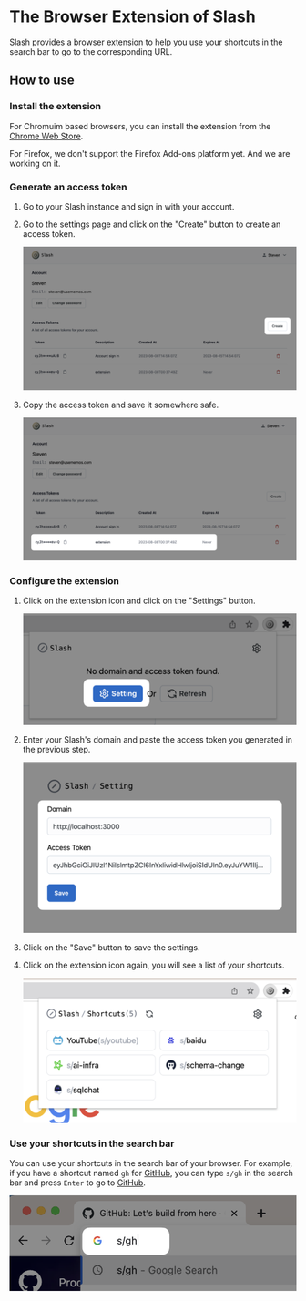 # The Browser Extension of Slash

Slash provides a browser extension to help you use your shortcuts in the search bar to go to the corresponding URL.

## How to use

### Install the extension

For Chromuim based browsers, you can install the extension from the [Chrome Web Store](https://chrome.google.com/webstore/detail/slash/ebaiehmkammnacjadffpicipfckgeobg).

For Firefox, we don't support the Firefox Add-ons platform yet. And we are working on it.

### Generate an access token

1. Go to your Slash instance and sign in with your account.

2. Go to the settings page and click on the "Create" button to create an access token.

   ![](./assets/extension-usage/create-access-token.png)

3. Copy the access token and save it somewhere safe.

   ![](./assets/extension-usage/copy-access-token.png)

### Configure the extension

1. Click on the extension icon and click on the "Settings" button.

   ![](./assets/extension-usage/extension-setting-button.png)

2. Enter your Slash's domain and paste the access token you generated in the previous step.

   ![](./assets/extension-usage/extension-setting-page.png)

3. Click on the "Save" button to save the settings.

4. Click on the extension icon again, you will see a list of your shortcuts.

   ![](./assets/extension-usage/extension-screenshot.png)

### Use your shortcuts in the search bar

You can use your shortcuts in the search bar of your browser. For example, if you have a shortcut named `gh` for [GitHub](https://github.com), you can type `s/gh` in the search bar and press `Enter` to go to [GitHub](https://github.com).

![](./assets/extension-usage/shortcut-url.png)
